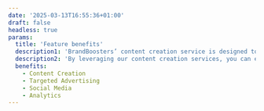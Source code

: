 ```yaml
---
date: '2025-03-13T16:55:36+01:00'
draft: false
headless: true
params:
  title: 'Feature benefits'
  description1: 'BrandBoosters’ content creation service is designed to help you **engage with your audience** and drive engagement. Our team of creatives produces **high-quality content** that resonates with your target audience and helps you **stand out from the competition.**'
  description2: 'By leveraging our content creation services, you can ensure that your brand’s message is communicated effectively and consistently across all channels.'
  benefits:
    - Content Creation
    - Targeted Advertising
    - Social Media
    - Analytics
---
```


